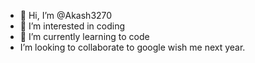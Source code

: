 - 👋 Hi, I’m @Akash3270
- 👀 I’m interested in coding
- 🌱 I’m currently learning to code
-  I’m looking to collaborate to google
wish me next year.

<!---
Akash3270/Akash3270 is a ✨ special ✨ repository because its `README.md` (this file) appears on your GitHub profile.
You can click the Preview link to take a look at your changes.
--->
